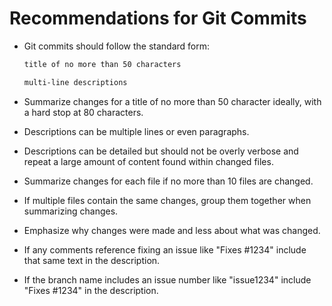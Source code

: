 # Recommendations for Git Commits

* Git commits should follow the standard form:

  ```markdown
  title of no more than 50 characters

  multi-line descriptions
  ```

* Summarize changes for a title of no more than 50 character ideally, with a hard stop at 80 characters.
* Descriptions can be multiple lines or even paragraphs.
* Descriptions can be detailed but should not be overly verbose and repeat a large amount of content found within changed files.
* Summarize changes for each file if no more than 10 files are changed.
* If multiple files contain the same changes, group them together when summarizing changes.
* Emphasize why changes were made and less about what was changed.
* If any comments reference fixing an issue like "Fixes #1234" include that same text in the description.
* If the branch name includes an issue number like "issue1234" include "Fixes #1234" in the description.
